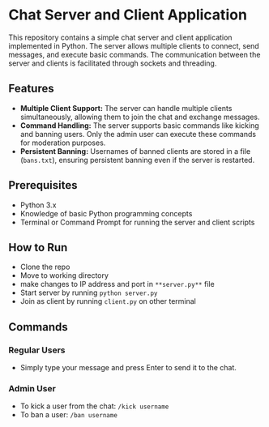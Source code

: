 # Chat Server and Client Application

This repository contains a simple chat server and client application implemented in Python. The server allows multiple clients to connect, send messages, and execute basic commands. The communication between the server and clients is facilitated through sockets and threading.

## Features

- **Multiple Client Support:** The server can handle multiple clients simultaneously, allowing them to join the chat and exchange messages.
- **Command Handling:** The server supports basic commands like kicking and banning users. Only the admin user can execute these commands for moderation purposes.
- **Persistent Banning:** Usernames of banned clients are stored in a file (`bans.txt`), ensuring persistent banning even if the server is restarted.

## Prerequisites

- Python 3.x
- Knowledge of basic Python programming concepts
- Terminal or Command Prompt for running the server and client scripts

## How to Run

- Clone the repo
- Move to working directory
- make changes to IP address and port in `**server.py**` file
- Start server by running `python server.py`
- Join as client by running `client.py` on other terminal

## Commands

### Regular Users

- Simply type your message and press Enter to send it to the chat.

### Admin User

- To kick a user from the chat: `/kick username`
- To ban a user: `/ban username`



